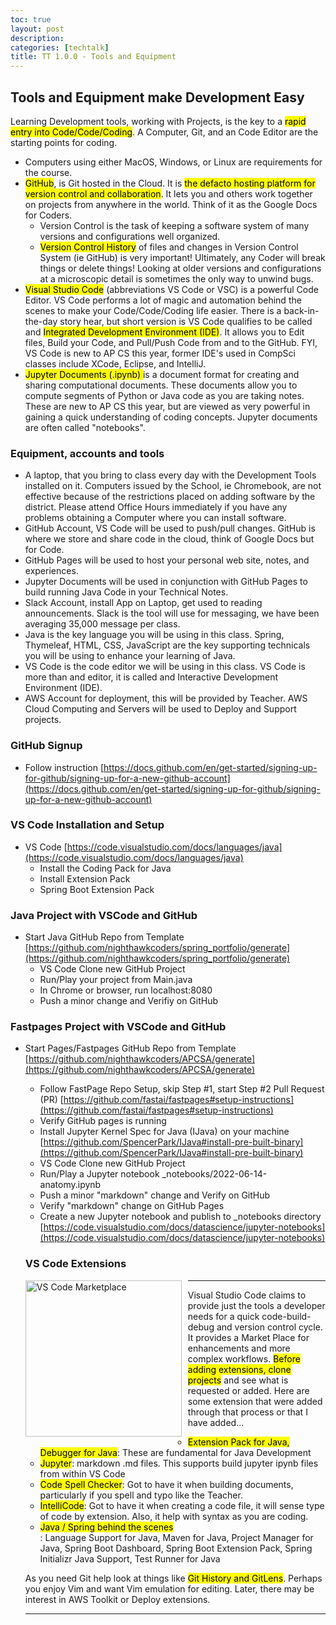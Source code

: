 ```yaml
---
toc: true
layout: post
description: 
categories: [techtalk]
title: TT 1.0.0 - Tools and Equipment
---
```


## Tools and Equipment make Development Easy
Learning Development tools, working with Projects, is the key to a <mark>rapid entry into Code/Code/Coding</mark>.  A Computer, Git, and an Code Editor are the starting points for coding.
- Computers using either MacOS, Windows, or Linux are requirements for the course.  
- <mark>GitHub</mark>, is Git hosted in the Cloud.  It is <mark>the defacto hosting platform for version control and collaboration</mark>. It lets you and others work together on projects from anywhere in the world.  Think of it as the Google Docs for Coders.
   - Version Control is the task of keeping a software system of many versions and configurations well organized.
   - <mark>Version Control History</mark> of files and changes in Version Control System (ie GitHub) is very important!  Ultimately, any Coder will break things or delete things! Looking at older versions and configurations at a microscopic detail is sometimes the only way to unwind bugs.
- <mark>Visual Studio Code</mark> (abbreviations VS Code or VSC) is a powerful Code Editor.  VS Code performs a lot of magic and automation behind the scenes to make your Code/Code/Coding life easier.  There is a back-in-the-day story hear, but short version is VS Code qualifies to be called and <mark>Integrated Development Environment (IDE)</mark>.  It allows you to Edit files, Build your Code, and Pull/Push Code from and to the GitHub.  FYI, VS Code is new to AP CS this year, former IDE's used in CompSci classes include XCode, Eclipse, and IntelliJ.
- <mark>Jupyter Documents (.ipynb) </mark> is a document format for creating and sharing computational documents.  These documents allow you to compute segments of Python or Java code as you are taking notes.  These are new to AP CS this year, but are viewed as very powerful in gaining a quick understanding of coding concepts.  Jupyter documents are often called "notebooks".


### Equipment, accounts and tools
- A laptop, that you bring to class every day with the Development Tools installed on it.  Computers issued by the School, ie Chromebook, are not effective because of the restrictions placed on adding software by the district.  Please attend Office Hours immediately if you have any problems obtaining a Computer where you can install software.
- GitHub Account, VS Code will be used to push/pull changes. GitHub is where we store and share code in the cloud, think of Google Docs but for Code.
- GitHub Pages will be used to host your personal web site, notes, and experiences.
- Jupyter Documents will be used in conjunction with GitHub Pages to build running Java Code in your Technical Notes.
- Slack Account, install App on Laptop, get used to reading announcements. Slack is the tool will use for messaging, we have been averaging 35,000 message per class.
- Java is the key language you will be using in this class.  Spring, Thymeleaf, HTML, CSS, JavaScript are the key supporting technicals you will be using to enhance your learning of Java. 
- VS Code is the code editor we will be using in this class.  VS Code is more than and editor, it is called and Interactive Development Environment (IDE). 
- AWS Account for deployment, this will be provided by Teacher.  AWS Cloud Computing and Servers will be used to Deploy and Support projects.


### GitHub Signup
- Follow instruction [https://docs.github.com/en/get-started/signing-up-for-github/signing-up-for-a-new-github-account](https://docs.github.com/en/get-started/signing-up-for-github/signing-up-for-a-new-github-account)

### VS Code Installation and Setup
- VS Code [https://code.visualstudio.com/docs/languages/java](https://code.visualstudio.com/docs/languages/java)
    - Install the Coding Pack for Java
    - Install Extension Pack
    - Spring Boot Extension Pack

### Java Project with VSCode and GitHub
- Start Java GitHub Repo from Template [https://github.com/nighthawkcoders/spring_portfolio/generate](https://github.com/nighthawkcoders/spring_portfolio/generate)
    - VS Code Clone new GitHub Project 
    - Run/Play your project from Main.java
    - In Chrome or browser, run localhost:8080
    - Push a minor change and Verifiy on GitHub

### Fastpages Project with VSCode and GitHub
- Start Pages/Fastpages GitHub Repo from Template [https://github.com/nighthawkcoders/APCSA/generate](https://github.com/nighthawkcoders/APCSA/generate)
    - Follow FastPage Repo Setup, skip Step #1, start Step #2 Pull Request (PR) [https://github.com/fastai/fastpages#setup-instructions](https://github.com/fastai/fastpages#setup-instructions)
    - Verify GitHub pages is running
    - Install Jupyter Kernel Spec for Java (IJava) on your machine [https://github.com/SpencerPark/IJava#install-pre-built-binary](https://github.com/SpencerPark/IJava#install-pre-built-binary)
    - VS Code Clone new GitHub Project
    - Run/Play a Jupyter notebook _notebooks/2022-06-14-anatomy.ipynb
    - Push a minor "markdown" change and Verify on GitHub
    - Verify "markdown" change on GitHub Pages
    - Create a new Jupyter notebook and publish to _notebooks directory [https://code.visualstudio.com/docs/datascience/jupyter-notebooks](https://code.visualstudio.com/docs/datascience/jupyter-notebooks)


    ### VS Code Extensions

    <div>

    <div>

    <div style="float: left; margin: 0px 10px 10px 0px;">
        <a href="https://marketplace.visualstudio.com/vscode">
            <img atl="Roles and Agile" src="{{site.baseurl}}/images/fastpages.png" title="VS Code Marketplace"
            width="250">
        </a>
    </div>
    <div>
        <hr>
        <p>
        Visual Studio Code claims to provide just the tools a developer needs for a quick code-build-debug and version control cycle.  It provides a Market Place for enhancements and more complex workflows.  <mark>Before adding extensions, clone projects</mark> and see what is requested or added.  Here are some extension that were added through that process or that I have added...
        </p>
        <ul>
            <li><mark>Extension Pack for Java, Debugger for Java</mark>: These are fundamental for Java Development</li>
            <li><mark>Jupyter</mark>: markdown .md files.  This supports build jupyter ipynb files from within VS Code</li>
            <li><mark>Code Spell Checker</mark>: Got to have it when building documents, particularly if you spell and typo like the Teacher.</li>
            <li><mark>IntelliCode</mark>: Got to have it when creating a code file, it will sense type of code by extension.  Also, it help with syntax as you are coding.</li>
            <li><mark>Java / Spring behind the scenes</mark></li>: Language Support for Java, Maven for Java, Project Manager for Java, Spring Boot Dashboard, Spring Boot Extension Pack, Spring Initializr Java Support, Test Runner for Java</li>
        </ul>
        <p>
        As you need Git help look at things like <mark>Git History and GitLens</mark>.  Perhaps you enjoy Vim and want Vim emulation for editing.  Later, there may be interest in AWS Toolkit or Deploy extensions.
        </p>
        <hr>
    </div>

    </div>

</div>
